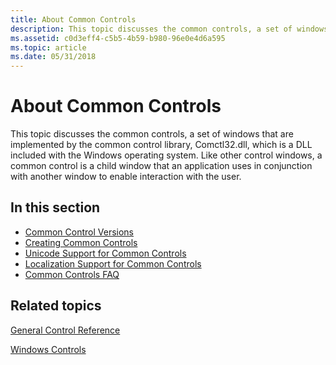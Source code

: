 ```yaml
---
title: About Common Controls
description: This topic discusses the common controls, a set of windows that are implemented by the common control library, Comctl32.dll, which is a DLL included with the Windows operating system.
ms.assetid: c0d3eff4-c5b5-4b59-b980-96e0e4d6a595
ms.topic: article
ms.date: 05/31/2018
---
```


# About Common Controls

This topic discusses the common controls, a set of windows that are implemented by the common control library, Comctl32.dll, which is a DLL included with the Windows operating system. Like other control windows, a common control is a child window that an application uses in conjunction with another window to enable interaction with the user.

## In this section

-   [Common Control Versions](common-control-versions.md)
-   [Creating Common Controls](creating-common-controls.md)
-   [Unicode Support for Common Controls](unicode-support.md)
-   [Localization Support for Common Controls](cc-faq-localization.yml)
-   [Common Controls FAQ](cc-faq.yml)

## Related topics

<dl> <dt>

[General Control Reference](common-control-reference.md)
</dt> <dt>

[Windows Controls](window-controls.md)
</dt> </dl>

 

 




